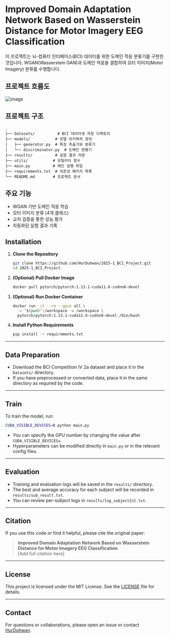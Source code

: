 # Improved Domain Adaptation Network Based on Wasserstein Distance for Motor Imagery EEG Classification


이 프로젝트는 뇌-컴퓨터 인터페이스(BCI) 데이터를 위한 도메인 적응 분류기를 구현한 것입니다. WGAN(Wasserstein GAN)과 도메인 적응을 결합하여 모터 이미지(Motor Imagery) 분류를 수행합니다.

## 프로젝트 흐름도

![image](https://github.com/user-attachments/assets/892cef6c-d2da-4c58-9859-38d9e8ba3b03)


## 프로젝트 구조

```
.
├── Datasets/          # BCI 데이터셋 저장 디렉토리
├── models/           # 모델 아키텍처 정의
│   ├── generator.py  # 특징 추출기와 분류기
│   └── discriminator.py  # 도메인 판별기
├── results/          # 실험 결과 저장
├── utils/           # 유틸리티 함수
├── main.py          # 메인 실행 파일
├── requirements.txt  # 의존성 패키지 목록
└── README.md        # 프로젝트 문서
```

## 주요 기능

- WGAN 기반 도메인 적응 학습
- 모터 이미지 분류 (4개 클래스)
- 교차 검증을 통한 성능 평가
- 자동화된 실험 결과 기록

## Installation

1. **Clone the Repository**
    ```bash
    git clone https://github.com/HurDuhwan/2025-1_BCI_Project.git
    cd 2025-1_BCI_Project
    ```

2. **(Optional) Pull Docker Image**
    ```bash
    docker pull pytorch/pytorch:1.13.1-cuda11.6-cudnn8-devel
    ```

3. **(Optional) Run Docker Container**
    ```bash
    docker run -it --rm --gpus all \
      -v "$(pwd)":/workspace -w /workspace \
      pytorch/pytorch:1.13.1-cuda11.6-cudnn8-devel /bin/bash
    ```

4. **Install Python Requirements**
    ```bash
    pip install -r requirements.txt
    ```

---

## Data Preparation

- Download the BCI Competition IV 2a dataset and place it in the `Datasets/` directory.
- If you have preprocessed or converted data, place it in the same directory as required by the code.

---

## Train

To train the model, run:
```bash
CUDA_VISIBLE_DEVICES=0 python main.py
```
- You can specify the GPU number by changing the value after `CUDA_VISIBLE_DEVICES=`.
- Hyperparameters can be modified directly in `main.py` or in the relevant config files.

---

## Evaluation

- Training and evaluation logs will be saved in the `results/` directory.
- The best and average accuracy for each subject will be recorded in `results/sub_result.txt`.
- You can review per-subject logs in `results/log_subject{n}.txt`.

---

## Citation

If you use this code or find it helpful, please cite the original paper:

> **Improved Domain Adaptation Network Based on Wasserstein Distance for Motor Imagery EEG Classification**  
> [Add full citation here]

---

## License

This project is licensed under the MIT License. See the [LICENSE](./LICENSE) file for details.

---

## Contact

For questions or collaborations, please open an issue or contact [HurDuhwan](https://github.com/HurDuhwan). 
